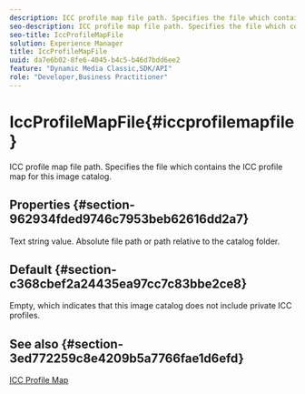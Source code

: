 ```yaml
---
description: ICC profile map file path. Specifies the file which contains the ICC profile map for this image catalog.
seo-description: ICC profile map file path. Specifies the file which contains the ICC profile map for this image catalog.
seo-title: IccProfileMapFile
solution: Experience Manager
title: IccProfileMapFile
uuid: da7e6b02-8fe6-4045-b4c5-b46d7bdd6ee2
feature: "Dynamic Media Classic,SDK/API"
role: "Developer,Business Practitioner"
---
```


# IccProfileMapFile{#iccprofilemapfile}

ICC profile map file path. Specifies the file which contains the ICC profile map for this image catalog.

## Properties {#section-962934fded9746c7953beb62616dd2a7}

Text string value. Absolute file path or path relative to the catalog folder.

## Default {#section-c368cbef2a24435ea97cc7c83bbe2ce8}

Empty, which indicates that this image catalog does not include private ICC profiles.

## See also {#section-3ed772259c8e4209b5a7766fae1d6efd}

[ICC Profile Map](../../../../../is-api/image-catalog/image-serving-api-ref/c-image-catalog-reference/c-icc-profile-map-reference/c-icc-profile-map-reference.md#concept-57b9148ce55249cd825cb7ee19ed057c) 
